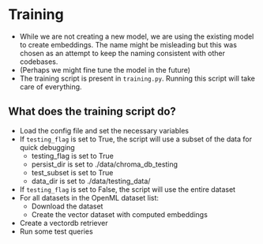 # Training
- While we are not creating a new model, we are using the existing model to create embeddings. The name might be misleading but this was chosen as an attempt to keep the naming consistent with other codebases.
- (Perhaps we might fine tune the model in the future)
- The training script is present in `training.py`. Running this script will take care of everything.

## What does the training script do?
- Load the config file and set the necessary variables
- If `testing_flag` is set to True, the script will use a subset of the data for quick debugging
  - testing_flag is set to True
  - persist_dir is set to ./data/chroma_db_testing
  - test_subset is set to True
  - data_dir is set to ./data/testing_data/
- If `testing_flag` is set to False, the script will use the entire dataset
- For all datasets in the OpenML dataset list:
  - Download the dataset
  - Create the vector dataset with computed embeddings
- Create a vectordb retriever 
- Run some test queries